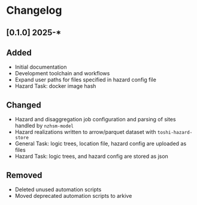 # Changelog

## [0.1.0] 2025-*

## Added
- Initial documentation
- Development toolchain and workflows
- Expand user paths for files specified in hazard config file
- Hazard Task: docker image hash

## Changed
- Hazard and disaggregation job configuration and parsing of sites handled by `nzhsm-model`
- Hazard realizations written to arrow/parquet dataset with `toshi-hazard-store`
- General Task: logic trees, location file, hazard config are uploaded as files
- Hazard Task: logic trees, and hazard config are stored as json

## Removed
 - Deleted unused automation scripts
 - Moved deprecated automation scripts to arkive
